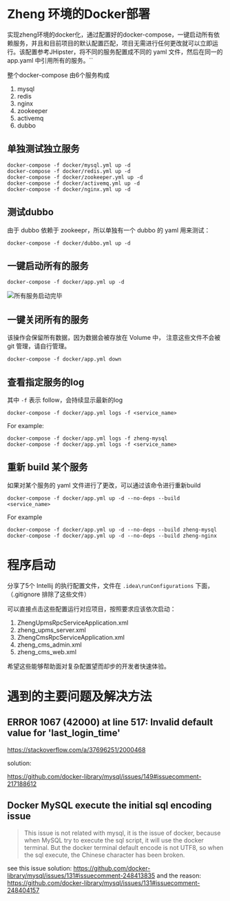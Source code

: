 # Zheng 环境的Docker部署

实现zheng环境的docker化，通过配置好的docker-compose，一键启动所有依赖服务，并且和目前项目的默认配置匹配，项目无需进行任何更改就可以立即运行。该配置参考JHipster，将不同的服务配置成不同的 yaml 文件，然后在同一的 app.yaml 中引用所有的服务。``

整个docker-compose 由6个服务构成

1. mysql
2. redis
3. nginx
4. zookeeper
5. activemq
6. dubbo

## 单独测试独立服务

```docker
docker-compose -f docker/mysql.yml up -d
docker-compose -f docker/redis.yml up -d
docker-compose -f docker/zookeeper.yml up -d
docker-compose -f docker/activemq.yml up -d
docker-compose -f docker/nginx.yml up -d
```

## 测试dubbo

由于 dubbo 依赖于 zookeepr，所以单独有一个 dubbo 的 yaml 用来测试：

```docker
docker-compose -f docker/dubbo.yml up -d
```
## 一键启动所有的服务

```docker
docker-compose -f docker/app.yml up -d
```

![所有服务启动完毕](https://github.com/xmeng1/zheng/raw/7456a1c084021c4c30366687fe90ff379b39f473/docker/zheng-docker-env.png)

## 一键关闭所有的服务

该操作会保留所有数据，因为数据会被存放在 Volume 中， 注意这些文件不会被 git 管理，请自行管理。

```docker
docker-compose -f docker/app.yml down
```
## 查看指定服务的log

其中 `-f` 表示 follow，会持续显示最新的log

```docker
docker-compose -f docker/app.yml logs -f <service_name>
```
For example:
```docker
docker-compose -f docker/app.yml logs -f zheng-mysql
docker-compose -f docker/app.yml logs -f <service_name>
```
## 重新 build 某个服务

如果对某个服务的 yaml 文件进行了更改，可以通过该命令进行重新build

```docker
docker-compose -f docker/app.yml up -d --no-deps --build <service_name>
```

For example

```docker
docker-compose -f docker/app.yml up -d --no-deps --build zheng-mysql
docker-compose -f docker/app.yml up -d --no-deps --build zheng-nginx
```

# 程序启动

分享了5个 Intellij 的执行配置文件，文件在 `.idea\runConfigurations` 下面，（.gitignore 排除了这些文件）

可以直接点击这些配置运行对应项目，按照要求应该依次启动：

1. ZhengUpmsRpcServiceApplication.xml
2. zheng_upms_server.xml
3. ZhengCmsRpcServiceApplication.xml
4. zheng_cms_admin.xml
5. zheng_cms_web.xml

希望这些能够帮助面对复杂配置望而却步的开发者快速体验。

# 遇到的主要问题及解决方法

##  ERROR 1067 (42000) at line 517: Invalid default value for 'last_login_time'

https://stackoverflow.com/a/37696251/2000468

solution:

https://github.com/docker-library/mysql/issues/149#issuecomment-217188612

## Docker MySQL execute the initial sql encoding issue

> This issue is not related with mysql, it is the issue of docker, because when MySQL try to execute the sql script, it will use the docker terminal. But the docker terminal default encode is not UTF8, so when the sql execute, the Chinese character has been broken.

see this issue solution: https://github.com/docker-library/mysql/issues/131#issuecomment-248413835 and the reason: https://github.com/docker-library/mysql/issues/131#issuecomment-248404157
